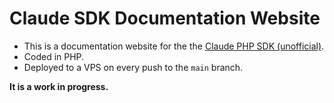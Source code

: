 # Claude SDK Documentation Website

- This is a documentation website for the the [Claude PHP SDK (unofficial)](https://github.com/namankumar80510/claude-sdk).
- Coded in PHP.
- Deployed to a VPS on every push to the `main` branch.

**It is a work in progress.**
